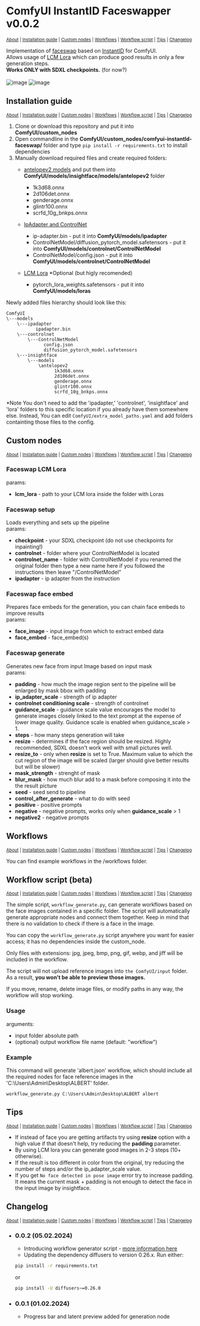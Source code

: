 # ComfyUI InstantID Faceswapper v0.0.2
<sub>[About](#comfyui-instantid-faceswapper) | [Installation guide](#installation-guide) | [Custom nodes](#custom-nodes) | [Workflows](#workflows) | [Workflow script](#workflow-script-beta) | [Tips](#tips) | [Changelog](#changelog)</sub>

Implementation of [faceswap](https://github.com/nosiu/InstantID-faceswap/tree/main) based on [InstantID](https://github.com/InstantID/InstantID) for ComfyUI. \
Allows usage of [LCM Lora](https://huggingface.co/latent-consistency/lcm-lora-sdxl) which can produce good results in only a few generation steps.
</br>
**Works ONLY with SDXL checkpoints.** (for now?)
</br>
</br>
![image](https://github.com/nosiu/comfyui-instantId-faceswap/assets/5691179/b69e11cf-ea77-4f41-95cc-c0ea84269e7b)
![image](https://github.com/nosiu/comfyui-instantId-faceswap/assets/5691179/597a0b1d-21fd-44ac-945a-9df4fd73eda4)



## Installation guide
<sub>[About](#comfyui-instantid-faceswapper) | [Installation guide](#installation-guide) | [Custom nodes](#custom-nodes) | [Workflows](#workflows) | [Workflow script](#workflow-script-beta) | [Tips](#tips) | [Changelog](#changelog)</sub>

1. Clone or download this repository and put it into **ComfyUI/custom_nodes**
2. Open commandline in the  **ComfyUI/custom_nodes/comfyui-instantId-faceswap/** folder and type `pip install -r requirements.txt` to install dependencies
3. Manually download required files and create required folders:
    - [antelopev2 models](https://huggingface.co/DIAMONIK7777/antelopev2/tree/main)
      and put them into **ComfyUI/models/insightface/models/antelopev2** folder
       -  1k3d68.onnx
       -  2d106det.onnx
       -  genderage.onnx
       -  glintr100.onnx
       -  scrfd_10g_bnkps.onnx

    - [IpAdapter and ControlNet](https://huggingface.co/InstantX/InstantID/tree/main)
       - ip-adapter.bin - put it into **ComfyUI/models/ipadapter**
       - ControlNetModel/diffusion_pytorch_model.safetensors - put it into **ComfyUI/models/controlnet/ControlNetModel**
       - ControlNetModel/config.json - put it into **ComfyUI/models/controlnet/ControlNetModel**

    - [LCM Lora](https://huggingface.co/latent-consistency/lcm-lora-sdxl/tree/main) *Optional (but higly recomended)
       - pytorch_lora_weights.safetensors - put it into **ComfyUI/models/loras**

Newly added files hierarchy should look like this:
```
ComfyUI
\---models
    \---ipadapter
           ipadapter.bin
    \---controlnet
        \---ControlNetModel
              config.json
              diffusion_pytorch_model.safetensors
    \---insightface
        \---models
            \antelopev2
                  1k3d68.onnx
                  2d106det.onnx
                  genderage.onnx
                  glintr100.onnx
                  scrfd_10g_bnkps.onnx
```
*Note You don't need to add the 'ipadapter,' 'controlnet', 'insightface' and 'lora' folders to this specific location if you already have them somewhere else.
Instead, You can edit `ComfyUI/extra_model_paths.yaml` and add folders containting those files to the config.

## Custom nodes
<sub>[About](#comfyui-instantid-faceswapper) | [Installation guide](#installation-guide) | [Custom nodes](#custom-nodes) | [Workflows](#workflows) | [Workflow script](#workflow-script-beta) | [Tips](#tips) | [Changelog](#changelog)</sub>

### Faceswap LCM Lora
   params:
   - **lcm_lora** - path to your LCM lora inside the folder with Loras

### Faceswap setup
   Loads everything and sets up the pipeline \
   params:
   - **checkpoint** - your SDXL checkpoint (do not use checkpoints for inpainting!)
   - **controlnet** - folder where your ControlNetModel is located
   - **controlnet_name** - folder with ControlNetModel if you renamed the original folder then type a new name here if you followed the instructions then leave "/ControlNetModel"
   - **ipadapter** - ip adapter from the instruction

### Faceswap face embed
   Prepares face embeds for the generation, you can chain face embeds to improve results \
   params:
   - **face_image** - input image from which to extract embed data
   - **face_embed** - face_embed(s)


### Faceswap generate
   Generates new face from input Image based on input mask \
   params:
   - **padding** - how much the image region sent to the pipeline will be enlarged by mask bbox with padding
   - **ip_adapter_scale** - strength of ip adapter
   - **controlnet conditioning scale** - strength of controlnet
   - **guidance_scale** - guidance scale value encourages the model to generate images closely linked to the text prompt at the expense of lower image quality. Guidance scale is enabled when guidance_scale > 1.
   - **steps** - how many steps generation will take
   - **resize** - determines if the face region should be resized. Highly recommended, SDXL doesn't work well with small pictures well.
   - **resize_to** - only when **resize** is set to True. Maximum value to which the cut region of the image will be scaled (larger should give better results but will be slower)
   - **mask_strength** - strenght of mask
   - **blur_mask** - how much blur add to a mask before composing it into the the result picture
   - **seed** - seed send to pipeline
   - **control_after_generate** - what to do with seed
   - **positive** - positive prompts
   - **negative** - negative prompts, works only when **guidance_scale** > 1
   - **negative2** - negative prompts

## Workflows
<sub>[About](#comfyui-instantid-faceswapper) | [Installation guide](#installation-guide) | [Custom nodes](#custom-nodes) | [Workflows](#workflows) | [Workflow script](#workflow-script-beta) | [Tips](#tips) | [Changelog](#changelog)</sub>

You can find example workflows in the /workflows folder.

## Workflow script (beta)
<sub>[About](#comfyui-instantid-faceswapper) | [Installation guide](#installation-guide) | [Custom nodes](#custom-nodes) | [Workflows](#workflows) | [Workflow script](#workflow-script-beta) | [Tips](#tips) | [Changelog](#changelog)</sub>

The simple script, `workflow_generate.py`, can generate workflows based on the face images contained in a specific folder. The script will automatically generate appropriate nodes and connect them together. Keep in mind that there is no validation to check if there is a face in the image.

You can copy the `workflow_generate.py` script anywhere you want for easier access; it has no dependencies inside the custom_node.

Only files with extensions: jpg, jpeg, bmp, png, gif, webp, and jiff will be included in the workflow.

The script will not upload reference images into `the ComfyUI/input` folder. As a result, **you won't be able to preview those images.**

If you move, rename, delete image files, or modify paths in any way, the workflow will stop working.

### Usage
arguments:
- input folder absolute path
- (optional) output workflow file name (default: "workflow")

### Example
This command will generate 'albert.json' workflow, which should include all the required nodes for face reference images in the 'C:\Users\Admin\Desktop\ALBERT' folder.

```
workflow_generate.py C:\Users\Admin\Desktop\ALBERT albert
```
## Tips
<sub>[About](#comfyui-instantid-faceswapper) | [Installation guide](#installation-guide) | [Custom nodes](#custom-nodes) | [Workflows](#workflows) | [Workflow script](#workflow-script-beta) | [Tips](#tips) | [Changelog](#changelog)</sub>

- If instead of face you are getting artifacts try using **resize** option with a high value if that doesn't help, try reducing the **padding** parameter.
- By using LCM lora you can generate good images in 2-3 steps (10+ otherwise).
- If the result is too different in color from the original, try reducing the number of steps and/or the ip_adapter_scale value.
- If you get `No face detected in pose image` error try to increase padding. It means the current mask + padding is not enough to detect the face in the input image by insightface.

## Changelog
<sub>[About](#comfyui-instantid-faceswapper) | [Installation guide](#installation-guide) | [Custom nodes](#custom-nodes) | [Workflows](#workflows) | [Workflow script](#workflow-script-beta) | [Tips](#tips) | [Changelog](#changelog)</sub>

- ### 0.0.2 (05.02.2024)
   - Introducing workflow generator script - [more information here](#workflow-script-beta)
   - Updating the dependency diffusers to version 0.26.x. Run either:
   ```bash
   pip install -r requirements.txt
   ```
   or
   ```bash
   pip install -U diffusers~=0.26.0
   ```

- ### 0.0.1 (01.02.2024)
  - Progress bar and latent preview added for  generation node